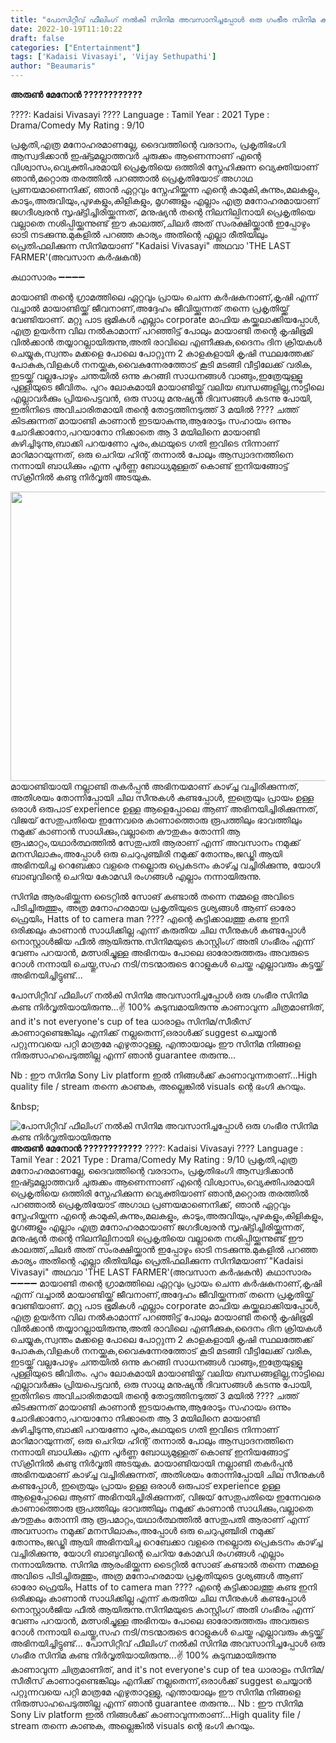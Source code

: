 ```yaml
---
title: "പോസിറ്റീവ് ഫീലിംഗ് നൽകി സിനിമ അവസാനിച്ചപ്പോൾ ഒരു ഗംഭീര സിനിമ കണ്ട നിർവൃതിയായിരുന്നു"
date: 2022-10-19T11:10:22
draft: false
categories: ["Entertainment"]
tags: ['Kadaisi Vivasayi', 'Vijay Sethupathi']
author: "Beaumaris"
---
```


<strong>അരുൺ മേനോൻ ????????‍????</strong>

????: Kadaisi Vivasayi ????
Language : Tamil
Year : 2021
Type : Drama/Comedy
My Rating : 9/10

പ്രകൃതി,എത്ര മനോഹരമാണല്ലേ, ദൈവത്തിന്റെ വരദാനം, പ്രകൃതിഭംഗി ആസ്വദിക്കാൻ ഇഷ്ട്ടമല്ലാത്തവർ ചുരുക്കം ആണെന്നാണ് എന്റെ വിശ്വാസം,വ്യെക്തിപരമായി പ്രെകൃതിയെ ഒത്തിരി സ്നേഹിക്കുന്ന വ്യെക്തിയാണ് ഞാൻ,മറ്റൊരു തരത്തിൽ പറഞ്ഞാൽ പ്രെകൃതിയോട് അഗാഥ പ്രണയമാണെനിക്ക്, ഞാൻ ഏറ്റവും സ്നേഹിയ്ക്കുന്ന എന്റെ കാമുകി,കുന്നും,മലകളും, കാടും,അരുവിയും,പുഴകളും,കിളികളും, മൃഗങ്ങളും എല്ലാം എത്ര മനോഹരമായാണ് ജഗദീശ്വരൻ സൃഷ്ട്ടിച്ചിരിയ്ക്കുന്നത്, മനുഷ്യൻ തന്റെ നിലനില്പിനായി പ്രെകൃതിയെ വല്ലാതെ നശിപ്പിയ്ക്കുന്നുണ്ട് ഈ കാലത്ത്,ചിലർ അത്‌ സംരക്ഷിയ്ക്കാൻ ഇപ്പോഴും ഓടി നടക്കുന്നു.മുകളിൽ പറഞ്ഞ കാര്യം അതിന്റെ എല്ലാ രീതിയിലും പ്രെതിഫലിക്കുന്ന സിനിമയാണ് "Kadaisi Vivasayi" അഥവാ 'THE LAST FARMER'(അവസാന കർഷകൻ)

കഥാസാരം
➖➖➖➖

മായാണ്ടി തന്റെ ഗ്രാമത്തിലെ ഏറ്റവും പ്രായം ചെന്ന കർഷകനാണ്,കൃഷി എന്ന് വച്ചാൽ മായാണ്ടിയ്ക്ക് ജീവനാണ്,അദ്ദേഹം ജീവിയ്ക്കുന്നത് തന്നെ പ്രകൃതിയ്ക്ക് വേണ്ടിയാണ്. മറ്റു പാട ഭൂമികൾ എല്ലാം corporate മാഫിയ കയ്ക്കലാക്കിയപ്പോൾ, എത്ര ഉയർന്ന വില നൽകാമാന്ന് പറഞ്ഞിട്ട് പോലും മായാണ്ടി തന്റെ കൃഷിഭൂമി വിൽക്കാൻ തയ്യാറല്ലായിരുന്നു,അതി രാവിലെ എണീക്കുക,ദൈനം ദിന ക്രിയകൾ ചെയ്യുക,സ്വന്തം മക്കളെ പോലെ പോറ്റുന്ന 2 കാളകളായി കൃഷി സ്ഥലത്തേക്ക് പോകുക,വിളകൾ നനയ്ക്കുക,വൈകുന്നേരത്തോട് കൂടി മടങ്ങി വീട്ടിലേക്ക് വരിക, ഇടയ്ക്ക് വല്ലപോഴും ചന്തയിൽ ഒന്നു കറങ്ങി സാധനങ്ങൾ വാങ്ങും,ഇത്രേയുള്ളൂ പുള്ളിയുടെ ജീവിതം. പുറം ലോകമായി മായാണ്ടിയ്ക്ക് വലിയ ബന്ധങ്ങളില്ല,നാട്ടിലെ എല്ലാവർക്കും പ്രിയപെട്ടവൻ, ഒരു സാധു മനുഷ്യൻ ദിവസങ്ങൾ കടന്നു പോയി, ഇതിനിടെ അവിചാരിതമായി തന്റെ തോട്ടത്തിനടുത്ത് 3 മയിൽ ???? ചത്ത്‌ കിടക്കുന്നത് മായാണ്ടി കാണാൻ ഇടയാകുന്നു,ആരോടും സഹായം ഒന്നും ചോദിക്കാനോ,പറയാനോ നിക്കാതെ ആ 3 മയിലിനെ മായാണ്ടി കുഴിച്ചിടുന്നു,ബാക്കി പറയണോ പൂരം,കഥയുടെ ഗതി ഇവിടെ നിന്നാണ് മാറിമാറയുന്നത്, ഒരു ചെറിയ ഹിന്റ് തന്നാൽ പോലും ആസ്വാദനത്തിനെ നന്നായി ബാധിക്കും എന്ന പൂർണ്ണ ബോധ്യമുള്ളത് കൊണ്ട് ഇനിയങ്ങോട്ട് സ്‌ക്രീനിൽ കണ്ടു നിർവൃതി അടയുക.

<img class="size-full wp-image-355312 aligncenter" src="https://cdn.boolokam.com/articles/2022/10/665.jpg" alt="" width="703" height="463" />മായാണ്ടിയായി നല്ലാണ്ടി തകർപ്പൻ അഭിനയമാണ് കാഴ്ച്ച വച്ചിരിക്കുന്നത്, അതിശയം തോന്നിപ്പോയി ചില സീനുകൾ കണ്ടപ്പോൾ, ഇത്രെയും പ്രായം ഉള്ള ഒരാൾ ഒരുപാട് experience ഉള്ള ആളെപ്പോലെ ആണ് അഭിനയിച്ചിരിക്കുന്നത്, വിജയ് സേതുപതിയെ ഇന്നേവരെ കാണാത്തൊരു രൂപത്തിലും ഭാവത്തിലും നമുക്ക് കാണാൻ സാധിക്കും,വല്ലാതെ കൗതുകം തോന്നി ആ രൂപമാറ്റം,യഥാർത്ഥത്തിൽ സേതുപതി ആരാണ് എന്ന് അവസാനം നമുക്ക് മനസിലാകും,അപ്പോൾ ഒരു ചെറുപുഞ്ചിരി നമുക്ക് തോന്നും,ജഡ്ജി ആയി അഭിനയിച്ച റെബേക്കാ വളരെ നല്ലൊരു പ്രെകടനം കാഴ്ച്ച വച്ചിരിക്കുന്നു, യോഗി ബാബുവിന്റെ ചെറിയ കോമഡി രംഗങ്ങൾ എല്ലാം നന്നായിരുന്നു.

സിനിമ ആരംഭിയ്ക്കുന്ന ടൈറ്റിൽ സോങ് കണ്ടാൽ തന്നെ നമ്മളെ അവിടെ പിടിച്ചിരുത്തും, അത്ര മനോഹരമായ പ്രകൃതിയുടെ ദൃശ്യങ്ങൾ ആണ് ഓരോ ഫ്രെയിം, Hatts of to camera man ???? എന്റെ കുട്ടിക്കാലത്തു കണ്ട ഇനി ഒരിക്കലും കാണാൻ സാധിക്കില്ല എന്ന് കരുതിയ ചില സീനുകൾ കണ്ടപ്പോൾ നൊസ്റ്റാൾജിയ ഫീൽ ആയിരുന്നു.സിനിമയുടെ കാസ്റ്റിംഗ് അതി ഗംഭീരം എന്ന് വേണം പറയാൻ, മത്സരിച്ചുള്ള അഭിനയം പോലെ ഓരോരുത്തരും അവരുടെ റോൾ നന്നായി ചെയ്തു,സഹ നടി/നടന്മാരുടെ റോളുകൾ ചെയ്ത എല്ലാവരും കട്ടയ്ക്ക് അഭിനയിച്ചിട്ടുണ്ട്...

പോസിറ്റീവ് ഫീലിംഗ് നൽകി സിനിമ അവസാനിച്ചപ്പോൾ ഒരു ഗംഭീര സിനിമ കണ്ട നിർവൃതിയായിരുന്നു...✌️
100% കുടുമ്പമായിരുന്നു കാണാവുന്ന ചിത്രമാണിത്, and it's not everyone's cup of tea ധാരാളം സിനിമ/സീരീസ് കാണാറുണ്ടെങ്കിലും എനിക്ക് നല്ലതെന്ന്,ഒരാൾക്ക് suggest ചെയ്യാൻ പറ്റുന്നവയെ പറ്റി മാത്രമേ എഴുതാറുള്ളു, എന്തായാലും ഈ സിനിമ നിങ്ങളെ നിരുത്സാഹപെടുത്തില്ല എന്ന് ഞാൻ guarantee തരുന്നു...

Nb : ഈ സിനിമ Sony Liv platform ഇൽ നിങ്ങൾക്ക് കാണാവുന്നതാണ്...High quality file / stream തന്നെ കാണുക, അല്ലെങ്കിൽ visuals ന്റെ ഭംഗി കുറയും.

&amp;nbsp;


![പോസിറ്റീവ് ഫീലിംഗ് നൽകി സിനിമ അവസാനിച്ചപ്പോൾ ഒരു ഗംഭീര സിനിമ കണ്ട നിർവൃതിയായിരുന്നു](https://cdn.boolokam.com/articles/2022/10/665.jpg)**അരുൺ മേനോൻ ????????‍????** ????: Kadaisi Vivasayi ???? Language : Tamil Year : 2021 Type : Drama/Comedy My Rating : 9/10 പ്രകൃതി,എത്ര മനോഹരമാണല്ലേ, ദൈവത്തിന്റെ വരദാനം, പ്രകൃതിഭംഗി ആസ്വദിക്കാൻ ഇഷ്ട്ടമല്ലാത്തവർ ചുരുക്കം ആണെന്നാണ് എന്റെ വിശ്വാസം,വ്യെക്തിപരമായി പ്രെകൃതിയെ ഒത്തിരി സ്നേഹിക്കുന്ന വ്യെക്തിയാണ് ഞാൻ,മറ്റൊരു തരത്തിൽ പറഞ്ഞാൽ പ്രെകൃതിയോട് അഗാഥ പ്രണയമാണെനിക്ക്, ഞാൻ ഏറ്റവും സ്നേഹിയ്ക്കുന്ന എന്റെ കാമുകി,കുന്നും,മലകളും, കാടും,അരുവിയും,പുഴകളും,കിളികളും, മൃഗങ്ങളും എല്ലാം എത്ര മനോഹരമായാണ് ജഗദീശ്വരൻ സൃഷ്ട്ടിച്ചിരിയ്ക്കുന്നത്, മനുഷ്യൻ തന്റെ നിലനില്പിനായി പ്രെകൃതിയെ വല്ലാതെ നശിപ്പിയ്ക്കുന്നുണ്ട് ഈ കാലത്ത്,ചിലർ അത്‌ സംരക്ഷിയ്ക്കാൻ ഇപ്പോഴും ഓടി നടക്കുന്നു.മുകളിൽ പറഞ്ഞ കാര്യം അതിന്റെ എല്ലാ രീതിയിലും പ്രെതിഫലിക്കുന്ന സിനിമയാണ് "Kadaisi Vivasayi" അഥവാ 'THE LAST FARMER'(അവസാന കർഷകൻ) കഥാസാരം ➖➖➖➖ മായാണ്ടി തന്റെ ഗ്രാമത്തിലെ ഏറ്റവും പ്രായം ചെന്ന കർഷകനാണ്,കൃഷി എന്ന് വച്ചാൽ മായാണ്ടിയ്ക്ക് ജീവനാണ്,അദ്ദേഹം ജീവിയ്ക്കുന്നത് തന്നെ പ്രകൃതിയ്ക്ക് വേണ്ടിയാണ്. മറ്റു പാട ഭൂമികൾ എല്ലാം corporate മാഫിയ കയ്ക്കലാക്കിയപ്പോൾ, എത്ര ഉയർന്ന വില നൽകാമാന്ന് പറഞ്ഞിട്ട് പോലും മായാണ്ടി തന്റെ കൃഷിഭൂമി വിൽക്കാൻ തയ്യാറല്ലായിരുന്നു,അതി രാവിലെ എണീക്കുക,ദൈനം ദിന ക്രിയകൾ ചെയ്യുക,സ്വന്തം മക്കളെ പോലെ പോറ്റുന്ന 2 കാളകളായി കൃഷി സ്ഥലത്തേക്ക് പോകുക,വിളകൾ നനയ്ക്കുക,വൈകുന്നേരത്തോട് കൂടി മടങ്ങി വീട്ടിലേക്ക് വരിക, ഇടയ്ക്ക് വല്ലപോഴും ചന്തയിൽ ഒന്നു കറങ്ങി സാധനങ്ങൾ വാങ്ങും,ഇത്രേയുള്ളൂ പുള്ളിയുടെ ജീവിതം. പുറം ലോകമായി മായാണ്ടിയ്ക്ക് വലിയ ബന്ധങ്ങളില്ല,നാട്ടിലെ എല്ലാവർക്കും പ്രിയപെട്ടവൻ, ഒരു സാധു മനുഷ്യൻ ദിവസങ്ങൾ കടന്നു പോയി, ഇതിനിടെ അവിചാരിതമായി തന്റെ തോട്ടത്തിനടുത്ത് 3 മയിൽ ???? ചത്ത്‌ കിടക്കുന്നത് മായാണ്ടി കാണാൻ ഇടയാകുന്നു,ആരോടും സഹായം ഒന്നും ചോദിക്കാനോ,പറയാനോ നിക്കാതെ ആ 3 മയിലിനെ മായാണ്ടി കുഴിച്ചിടുന്നു,ബാക്കി പറയണോ പൂരം,കഥയുടെ ഗതി ഇവിടെ നിന്നാണ് മാറിമാറയുന്നത്, ഒരു ചെറിയ ഹിന്റ് തന്നാൽ പോലും ആസ്വാദനത്തിനെ നന്നായി ബാധിക്കും എന്ന പൂർണ്ണ ബോധ്യമുള്ളത് കൊണ്ട് ഇനിയങ്ങോട്ട് സ്‌ക്രീനിൽ കണ്ടു നിർവൃതി അടയുക. മായാണ്ടിയായി നല്ലാണ്ടി തകർപ്പൻ അഭിനയമാണ് കാഴ്ച്ച വച്ചിരിക്കുന്നത്, അതിശയം തോന്നിപ്പോയി ചില സീനുകൾ കണ്ടപ്പോൾ, ഇത്രെയും പ്രായം ഉള്ള ഒരാൾ ഒരുപാട് experience ഉള്ള ആളെപ്പോലെ ആണ് അഭിനയിച്ചിരിക്കുന്നത്, വിജയ് സേതുപതിയെ ഇന്നേവരെ കാണാത്തൊരു രൂപത്തിലും ഭാവത്തിലും നമുക്ക് കാണാൻ സാധിക്കും,വല്ലാതെ കൗതുകം തോന്നി ആ രൂപമാറ്റം,യഥാർത്ഥത്തിൽ സേതുപതി ആരാണ് എന്ന് അവസാനം നമുക്ക് മനസിലാകും,അപ്പോൾ ഒരു ചെറുപുഞ്ചിരി നമുക്ക് തോന്നും,ജഡ്ജി ആയി അഭിനയിച്ച റെബേക്കാ വളരെ നല്ലൊരു പ്രെകടനം കാഴ്ച്ച വച്ചിരിക്കുന്നു, യോഗി ബാബുവിന്റെ ചെറിയ കോമഡി രംഗങ്ങൾ എല്ലാം നന്നായിരുന്നു. സിനിമ ആരംഭിയ്ക്കുന്ന ടൈറ്റിൽ സോങ് കണ്ടാൽ തന്നെ നമ്മളെ അവിടെ പിടിച്ചിരുത്തും, അത്ര മനോഹരമായ പ്രകൃതിയുടെ ദൃശ്യങ്ങൾ ആണ് ഓരോ ഫ്രെയിം, Hatts of to camera man ???? എന്റെ കുട്ടിക്കാലത്തു കണ്ട ഇനി ഒരിക്കലും കാണാൻ സാധിക്കില്ല എന്ന് കരുതിയ ചില സീനുകൾ കണ്ടപ്പോൾ നൊസ്റ്റാൾജിയ ഫീൽ ആയിരുന്നു.സിനിമയുടെ കാസ്റ്റിംഗ് അതി ഗംഭീരം എന്ന് വേണം പറയാൻ, മത്സരിച്ചുള്ള അഭിനയം പോലെ ഓരോരുത്തരും അവരുടെ റോൾ നന്നായി ചെയ്തു,സഹ നടി/നടന്മാരുടെ റോളുകൾ ചെയ്ത എല്ലാവരും കട്ടയ്ക്ക് അഭിനയിച്ചിട്ടുണ്ട്... പോസിറ്റീവ് ഫീലിംഗ് നൽകി സിനിമ അവസാനിച്ചപ്പോൾ ഒരു ഗംഭീര സിനിമ കണ്ട നിർവൃതിയായിരുന്നു...✌️ 100% കുടുമ്പമായിരുന്നു കാണാവുന്ന ചിത്രമാണിത്, and it's not everyone's cup of tea ധാരാളം സിനിമ/സീരീസ് കാണാറുണ്ടെങ്കിലും എനിക്ക് നല്ലതെന്ന്,ഒരാൾക്ക് suggest ചെയ്യാൻ പറ്റുന്നവയെ പറ്റി മാത്രമേ എഴുതാറുള്ളു, എന്തായാലും ഈ സിനിമ നിങ്ങളെ നിരുത്സാഹപെടുത്തില്ല എന്ന് ഞാൻ guarantee തരുന്നു... Nb : ഈ സിനിമ Sony Liv platform ഇൽ നിങ്ങൾക്ക് കാണാവുന്നതാണ്...High quality file / stream തന്നെ കാണുക, അല്ലെങ്കിൽ visuals ന്റെ ഭംഗി കുറയും. &nbsp;
